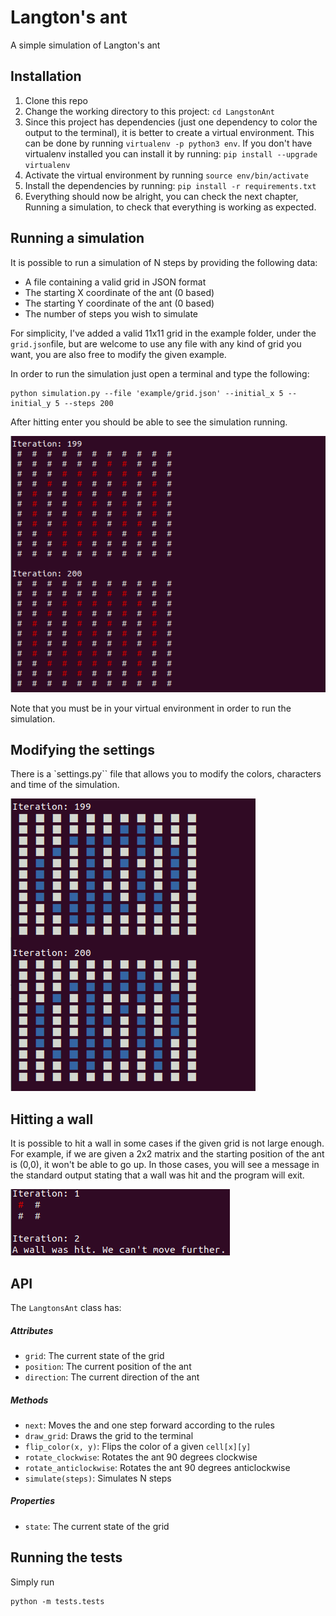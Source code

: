 # Langton's ant
A simple simulation of Langton's ant

## Installation 
1. Clone this repo
2. Change the working directory to this project: `cd LangstonAnt`
3. Since this project has dependencies (just one dependency to color the output to the terminal), it is better to create a virtual
environment. This can be done by running ``virtualenv -p python3 env``. If you don't have virtualenv installed you can install it by running: ``pip install --upgrade virtualenv``
4. Activate the virtual environment by running ``source env/bin/activate``
5. Install the dependencies by running: ``pip install -r requirements.txt``
6. Everything should now be alright, you can check the next chapter, Running a simulation, to check that everything is working as expected.

## Running a simulation
It is possible to run a simulation of N steps by providing the following data:
- A file containing a valid grid in JSON format
- The starting X coordinate of the ant (0 based)
- The starting Y coordinate of the ant (0 based)
- The number of steps you wish to simulate

For simplicity, I've added a valid 11x11 grid in the example folder, under the `grid.json`file, but are welcome to use
any file with any kind of grid you want, you are also free to modify the given example.

In order to run the simulation just open a terminal and type the following:
```
python simulation.py --file 'example/grid.json' --initial_x 5 --initial_y 5 --steps 200
```
After hitting enter you should be able to see the simulation running.

![image info](./example/img/example.png)

Note that you must be in your virtual environment in order to run the simulation.

## Modifying the settings
There is a `settings.py`` file that allows you to modify the colors, characters and time of the simulation.

![image info](./example/img/settings.png)

## Hitting a wall
It is possible to hit a wall in some cases if the given grid is not large enough. For example, if we are given a 2x2 matrix
and the starting position of the ant is (0,0), it won't be able to go up. In those cases, you will see a message in the standard output 
stating that a wall was hit and the program will exit.

![image info](./example/img/wall.png)


## API

The `LangtonsAnt` class has:

##### Attributes
- `grid`: The current state of the grid
- `position`: The current position of the ant
- `direction`: The current direction of the ant

##### Methods
- `next`: Moves the and one step forward according to the rules
- `draw_grid`: Draws the grid to the terminal
- `flip_color(x, y)`: Flips the color of a given `cell[x][y]`
- `rotate_clockwise`: Rotates the ant 90 degrees clockwise
- `rotate_anticlockwise`: Rotates the ant 90 degrees anticlockwise
- `simulate(steps)`: Simulates N steps

##### Properties
- `state`: The current state of the grid


## Running the tests
Simply run 
```
python -m tests.tests
```
